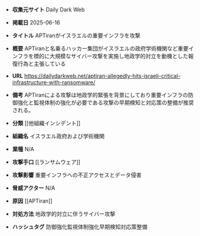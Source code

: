- **収集元サイト**
Daily Dark Web

- **掲載日**
2025-06-16

- **タイトル**
APTiranがイスラエルの重要インフラを攻撃

- **概要**
APTiranと名乗るハッカー集団がイスラエルの政府学術機関など重要インフラを標的に大規模なサイバー攻撃を実施し地政学的対立を動機とした報復行為と主張している

- **URL**
https://dailydarkweb.net/aptiran-allegedly-hits-israeli-critical-infrastructure-with-ransomware/

- **備考**
APTiranによる攻撃は地政学的緊張を背景にしており重要インフラの防御強化と監視体制の強化が必要である攻撃の早期検知と対応策の整備が推奨される。

- **分類**
[[他組織インシデント]]

- **組織名**
イスラエル政府および学術機関

- **業種**
N/A

- **攻撃手口**
[[ランサムウェア]]

- **攻撃影響**
重要インフラへの不正アクセスとデータ侵害

- **脅威アクター**
N/A

- **原因**
[[APTiran]]

- **対処方法**
地政学的対立に伴うサイバー攻撃

- **ハッシュタグ**
防御強化監視体制強化早期検知対応策整備
